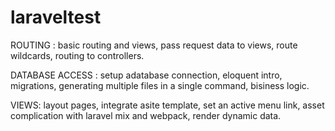 # laraveltest
ROUTING :
  basic routing and views,
  pass request data to views,
  route wildcards,
  routing to controllers.

DATABASE ACCESS :
  setup adatabase connection,
  eloquent intro,
  migrations,
  generating multiple files in a single command,
  bisiness logic.

VIEWS:
  layout pages,
  integrate asite template,
  set an active menu link,
  asset complication with laravel mix and webpack,
  render dynamic data.

